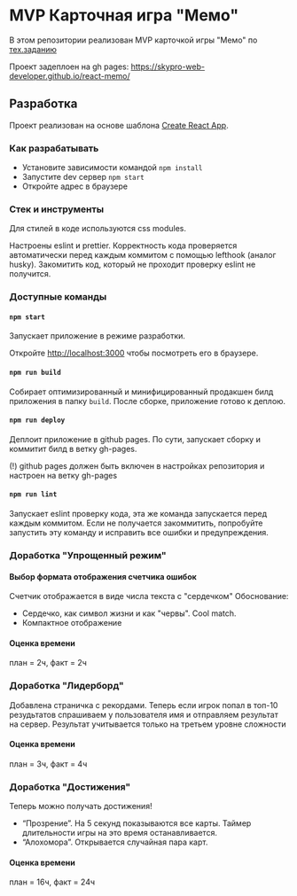 # MVP Карточная игра "Мемо"

В этом репозитории реализован MVP карточкой игры "Мемо" по [тех.заданию](./docs/mvp-spec.md)

Проект задеплоен на gh pages:
<https://skypro-web-developer.github.io/react-memo/>

## Разработка

Проект реализован на основе шаблона [Create React App](https://github.com/facebook/create-react-app).

### Как разрабатывать

- Установите зависимости командой `npm install`
- Запустите dev сервер `npm start`
- Откройте адрес в браузере

### Стек и инструменты

Для стилей в коде используются css modules.

Настроены eslint и prettier. Корректность кода проверяется автоматически перед каждым коммитом с помощью lefthook (аналог husky). Закомитить код, который не проходит проверку eslint не получится.

### Доступные команды

#### `npm start`

Запускает приложение в режиме разработки.

Откройте [http://localhost:3000](http://localhost:3000) чтобы посмотреть его в браузере.

#### `npm run build`

Собирает оптимизированный и минифицированный продакшен билд приложения в папку `build`.
После сборке, приложение готово к деплою.

#### `npm run deploy`

Деплоит приложение в github pages. По сути, запускает сборку и коммитит билд в ветку gh-pages.

(!) github pages должен быть включен в настройках репозитория и настроен на ветку gh-pages

#### `npm run lint`

Запускает eslint проверку кода, эта же команда запускается перед каждым коммитом.
Если не получается закоммитить, попробуйте запустить эту команду и исправить все ошибки и предупреждения.

### Доработка "Упрощенный режим"

#### Выбор формата отображения счетчика ошибок

Счетчик отображается в виде числа текста с "сердечком"
Обоснование:

- Сердечко, как символ жизни и как "червы". Cool match.
- Компактное отображение

#### Оценка времени

план = 2ч, факт = 2ч

### Доработка "Лидерборд"

Добавлена страничка с рекордами. Теперь если игрок попал в топ-10 резудьтатов спрашиваем у пользователя имя и отправляем результат на сервер. Результат учитывается только на третьем уровне сложности

#### Оценка времени

план = 3ч, факт = 4ч

### Доработка "Достижения"

Теперь можно получать достижения!

- “Прозрение”. На 5 секунд показываются все карты. Таймер длительности игры на это время останавливается.
- “Алохомора”. Открывается случайная пара карт.

#### Оценка времени

план = 16ч, факт = 24ч
